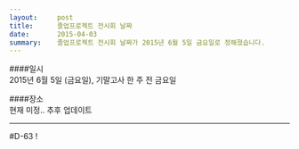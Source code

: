 ```yaml
---
layout:     post
title:      졸업프로젝트 전시회 날짜
date:       2015-04-03
summary:    졸업프로젝트 전시회 날짜가 2015년 6월 5일 금요일로 정해졌습니다.
---
```


####일시  
2015년 6월 5일 (금요일), 기말고사 한 주 전 금요일  

####장소  
현재 미정.. 추후 업데이트  

---

#D-63 !